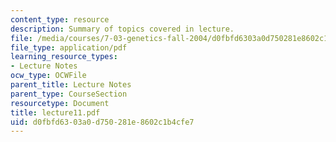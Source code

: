```yaml
---
content_type: resource
description: Summary of topics covered in lecture.
file: /media/courses/7-03-genetics-fall-2004/d0fbfd6303a0d750281e8602c1b4cfe7_lecture11.pdf
file_type: application/pdf
learning_resource_types:
- Lecture Notes
ocw_type: OCWFile
parent_title: Lecture Notes
parent_type: CourseSection
resourcetype: Document
title: lecture11.pdf
uid: d0fbfd63-03a0-d750-281e-8602c1b4cfe7
---
```

